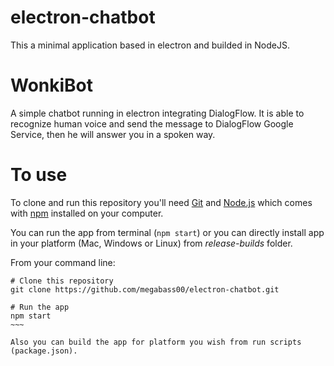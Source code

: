 # electron-chatbot
This a minimal application based in electron and builded in NodeJS.

# WonkiBot
A simple chatbot running in electron integrating DialogFlow. It is able to recognize human voice and send the message to DialogFlow Google Service, then he will answer you in a spoken way.

# To use
To clone and run this repository you'll need [Git](https://git-scm.com) and [Node.js](https://nodejs.org/en/download/) which comes with [npm](http://npmjs.com) installed on your computer. 

You can run the app from terminal (`npm start`) or you can directly install app in your platform (Mac, Windows or Linux) from *release-builds* folder.

From your command line:
~~~~
# Clone this repository
git clone https://github.com/megabass00/electron-chatbot.git

# Run the app
npm start
~~~

Also you can build the app for platform you wish from run scripts (package.json).